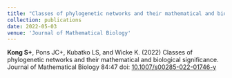```yaml
---
title: "Classes of phylogenetic networks and their mathematical and biological significance"
collection: publications
date: 2022-05-03
venue: 'Journal of Mathematical Biology'
---
```

**Kong S+**, Pons JC+, Kubatko LS, and Wicke K. (2022) Classes of phylogenetic networks and their mathematical and biological significance. Journal of Mathematical Biology 84:47 doi: [10.1007/s00285-022-01746-y](https://doi.org/10.1007/s00285-022-01746-y)